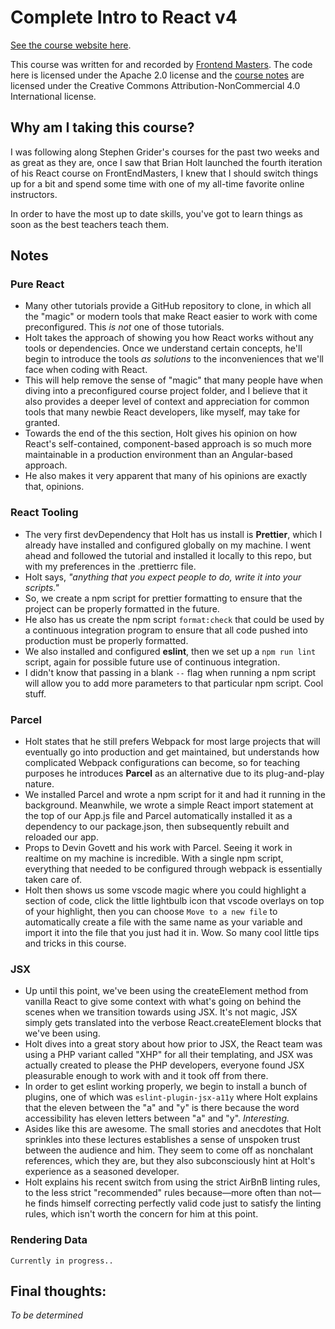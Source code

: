# Complete Intro to React v4

[See the course website here][v4].

This course was written for and recorded by [Frontend Masters][fem]. The code here is licensed under the Apache 2.0 license and the [course notes][v4] are licensed under the Creative Commons Attribution-NonCommercial 4.0 International license.

[v4]: https://bit.ly/react-v4
[fem]: https://frontendmasters.com/courses/react/

## Why am I taking this course?

I was following along Stephen Grider's courses for the past two weeks and as great as they are, once I saw that Brian Holt launched the fourth iteration of his React course on FrontEndMasters, I knew that I should switch things up for a bit and spend some time with one of my all-time favorite online instructors. 

In order to have the most up to date skills, you've got to learn things as soon as the best teachers teach them.

## Notes

### Pure React

  * Many other tutorials provide a GitHub repository to clone, in which all the "magic" or modern tools that make React easier to work with come preconfigured. This *is not* one of those tutorials.
  * Holt takes the approach of showing you how React works without any tools or dependencies. Once we understand certain concepts, he'll begin to introduce the tools *as solutions* to the inconveniences that we'll face when coding with React.
  * This will help remove the sense of "magic" that many people have when diving into a preconfigured course project folder, and I believe that it also provides a deeper level of context and appreciation for common tools that many newbie React developers, like myself, may take for granted.
  * Towards the end of the this section, Holt gives his opinion on how React's self-contained, component-based approach is so much more maintainable in a production environment than an Angular-based approach.
  * He also makes it very apparent that many of his opinions are exactly that, opinions.

### React Tooling

  * The very first devDependency that Holt has us install is **Prettier**, which I already have installed and configured globally on my machine. I went ahead and followed the tutorial and installed it locally to this repo, but with my preferences in the .prettierrc file.
  * Holt says, *"anything that you expect people to do, write it into your scripts."* 
  * So, we create a npm script for prettier formatting to ensure that the project can be properly formatted in the future.
  * He also has us create the npm script `format:check` that could be used by a continuous integration program to ensure that all code pushed into production must be properly formatted.
  * We also installed and configured **eslint**, then we set up a `npm run lint` script, again for possible future use of continuous integration.
  * I didn't know that passing in a blank `--` flag when running a npm script will allow you to add more parameters to that particular npm script. Cool stuff.
  
### Parcel

  * Holt states that he still prefers Webpack for most large projects that will eventually go into production and get maintained, but understands how complicated Webpack configurations can become, so for teaching purposes he introduces **Parcel** as an alternative due to its plug-and-play nature.
  * We installed Parcel and wrote a npm script for it and had it running in the background. Meanwhile, we wrote a simple React import statement at the top of our App.js file and Parcel automatically installed it as a dependency to our package.json, then subsequently rebuilt and reloaded our app.
  * Props to Devin Govett and his work with Parcel. Seeing it work in realtime on my machine is incredible. With a single npm script, everything that needed to be configured through webpack is essentially taken care of. 
  * Holt then shows us some vscode magic where you could highlight a section of code, click the little lightbulb icon that vscode overlays on top of your highlight, then you can choose `Move to a new file` to automatically create a file with the same name as your variable and import it into the file that you just had it in. Wow. So many cool little tips and tricks in this course.
  
### JSX

  * Up until this point, we've been using the createElement method from vanilla React to give some context with what's going on behind the scenes when we transition towards using JSX. It's not magic, JSX simply gets translated into the verbose React.createElement blocks that we've been using.
  * Holt dives into a great story about how prior to JSX, the React team was using a PHP variant called "XHP" for all their templating, and JSX was actually created to please the PHP developers, everyone found JSX pleasurable enough to work with and it took off from there.
  * In order to get eslint working properly, we begin to install a bunch of plugins, one of which was `eslint-plugin-jsx-a11y` where Holt explains that the eleven between the "a" and "y" is there because the word accessibility has eleven letters between "a" and "y". *Interesting.*
  * Asides like this are awesome. The small stories and anecdotes that Holt sprinkles into these lectures establishes a sense of unspoken trust between the audience and him. They seem to come off as nonchalant references, which they are, but they also subconsciously hint at Holt's experience as a seasoned developer.
  * Holt explains his recent switch from using the strict AirBnB linting rules, to the less strict "recommended" rules because—more often than not—he finds himself correcting perfectly valid code just to satisfy the linting rules, which isn't worth the concern for him at this point.
  
### Rendering Data

    Currently in progress..

## Final thoughts: 

   *To be determined*
